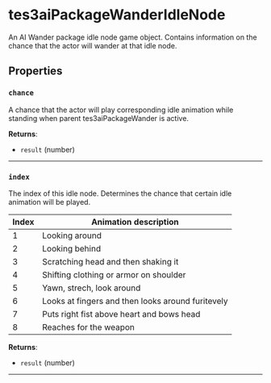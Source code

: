 <!---
	This file is autogenerated. Do not edit this file manually. Your changes will be ignored.
	More information: https://github.com/MWSE/MWSE/tree/master/docs
-->

# tes3aiPackageWanderIdleNode
<div class="search_terms" style="display: none">tes3aipackagewanderidlenode, aipackagewanderidlenode</div>

An AI Wander package idle node game object. Contains information on the chance that the actor will wander at that idle node.

## Properties

### `chance`
<div class="search_terms" style="display: none">chance</div>

A chance that the actor will play corresponding idle animation while standing when parent tes3aiPackageWander is active.

**Returns**:

* `result` (number)

***

### `index`
<div class="search_terms" style="display: none">index</div>

The index of this idle node. Determines the chance that certain idle animation will be played.

Index | Animation description
----- | -------------------------------------------------
1     | Looking around
2     | Looking behind
3     | Scratching head and then shaking it
4     | Shifting clothing or armor on shoulder
5     | Yawn, strech, look around
6     | Looks at fingers and then looks around furitevely
7     | Puts right fist above heart and bows head
8     | Reaches for the weapon


**Returns**:

* `result` (number)

***

